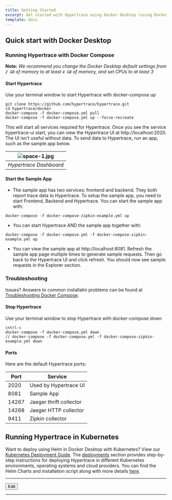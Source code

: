 ```yaml
---
title: Getting Started
excerpt: Get started with Hypertrace using Docker Desktop (using Docker Compose or Docker with Kubernetes)
template: docs
---
```

## Quick start with Docker Desktop

### Running Hypertrace with Docker Compose

**Note:** *We recommend you change the Docker Desktop default settings from `2 GB` of memory to at least `4 GB` of memory, and set CPUs to at least 3* 

#### Start Hypertrace

Use your terminal window to start Hypertrace with docker-compose up

```
git clone https://github.com/hypertrace/hypertrace.git
cd hypertrace/docker
docker-compose -f docker-compose.yml pull
docker-compose -f docker-compose.yml up --force-recreate
```

This will start all services required for Hypertrace. Once you see the service hypertrace-ui start, you can view the Hypertrace UI at http://localhost:2020. The UI isn't useful without data. To send data to Hypertrace, run an app, such as the sample app below. 

| ![space-1.jpg](https://s3.amazonaws.com/hypertrace-docs/dashboard-1.png) | 
|:--:| 
| *Hypertrace Dashboard* |

#### Start the Sample App

- The sample app has two services: frontend and backend. They both report trace data to Hypertrace. To setup the sample app, you need to start Frontend, Backend and Hypertrace. You can start the sample app with:
```
docker-compose -f docker-compose-zipkin-example.yml up
```
- You can start Hypertrace AND the sample app together with: 
```
docker-compose -f docker-compose.yml -f docker-compose-zipkin-example.yml up
```
- You can view the sample app at http://localhost:8081. Refresh the sample app page multiple times to generate sample requests. Then go back to the Hypertrace UI and click refresh. You should now see sample requests in the Explorer section. 

### Troubleshooting

Issues? Answers to common installatin problems can be found at [Troubleshooting Docker Compose](https://docs.hypertrace.org/troubleshooting/docker-compose/).

#### Stop Hypertrace

Use your terminal window to stop Hypertrace with docker-compose down

```
cntrl-c
docker-compose -f docker-compose.yml down
// docker-compose -f docker-compose.yml -f docker-compose-zipkin-example.yml down
```

#### Ports

Here are the default Hypertrace ports:

| Port  | Service                 |
|-------|-------------------------|
| 2020  | Used by Hypertrace UI   |
| 8081  | Sample App   |
| 14267 | Jaeger thrift collector |
| 14268 | Jaeger HTTP collector   |
| 9411  | Zipkin collector        |



## Running Hypertrace in Kubernetes
Want to deploy using Helm in Docker Desktop with Kubernetes? View our [Kubernetes Deployment Guide](https://docs.hypertrace.org/getting-started/kubernetes/). The [deployments](https://docs.hypertrace.org/deployments/) section provides step-by-step instructions for deploying Hypertrace in different Kubernetes environments, operating systems and cloud providers. You can find the Helm Charts and installation script along with more details [here](https://github.com/hypertrace/hypertrace).

***

<a href="https://github.com/hypertrace/hypertrace-docs-website/tree/master/src/pages/getting-started/index.md">
<button type="button">Edit</button></a>


***
